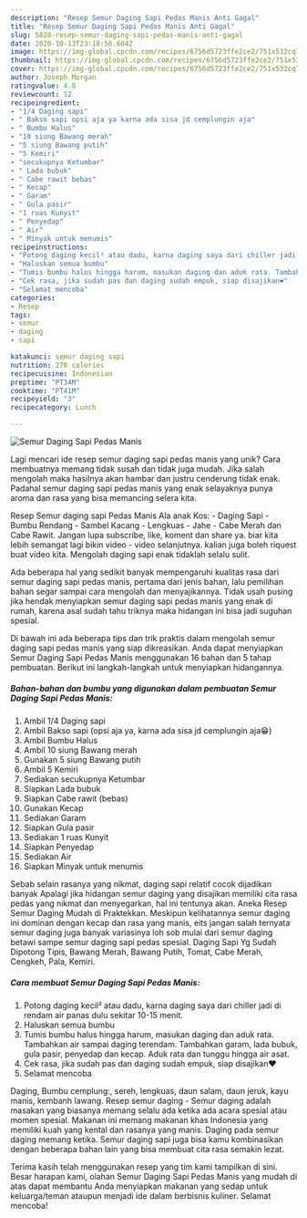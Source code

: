 ```yaml
---
description: "Resep Semur Daging Sapi Pedas Manis Anti Gagal"
title: "Resep Semur Daging Sapi Pedas Manis Anti Gagal"
slug: 5828-resep-semur-daging-sapi-pedas-manis-anti-gagal
date: 2020-10-13T23:18:56.604Z
image: https://img-global.cpcdn.com/recipes/6756d5723ffe2ce2/751x532cq70/semur-daging-sapi-pedas-manis-foto-resep-utama.jpg
thumbnail: https://img-global.cpcdn.com/recipes/6756d5723ffe2ce2/751x532cq70/semur-daging-sapi-pedas-manis-foto-resep-utama.jpg
cover: https://img-global.cpcdn.com/recipes/6756d5723ffe2ce2/751x532cq70/semur-daging-sapi-pedas-manis-foto-resep-utama.jpg
author: Joseph Morgan
ratingvalue: 4.8
reviewcount: 12
recipeingredient:
- "1/4 Daging sapi"
- " Bakso sapi opsi aja ya karna ada sisa jd cemplungin aja"
- " Bumbu Halus"
- "10 siung Bawang merah"
- "5 siung Bawang putih"
- "5 Kemiri"
- "secukupnya Ketumbar"
- " Lada bubuk"
- " Cabe rawit bebas"
- " Kecap"
- " Garam"
- " Gula pasir"
- "1 ruas Kunyit"
- " Penyedap"
- " Air"
- " Minyak untuk menumis"
recipeinstructions:
- "Potong daging kecil² atau dadu, karna daging saya dari chiller jadi di rendam air panas dulu sekitar 10-15 menit."
- "Haluskan semua bumbu"
- "Tumis bumbu halus hingga harum, masukan daging dan aduk rata. Tambahkan air sampai daging terendam. Tambahkan garam, lada bubuk, gula pasir, penyedap dan kecap. Aduk rata dan tunggu hingga air asat."
- "Cek rasa, jika sudah pas dan daging sudah empuk, siap disajikan❤"
- "Selamat mencoba"
categories:
- Resep
tags:
- semur
- daging
- sapi

katakunci: semur daging sapi 
nutrition: 278 calories
recipecuisine: Indonesian
preptime: "PT34M"
cooktime: "PT41M"
recipeyield: "3"
recipecategory: Lunch

---
```



![Semur Daging Sapi Pedas Manis](https://img-global.cpcdn.com/recipes/6756d5723ffe2ce2/751x532cq70/semur-daging-sapi-pedas-manis-foto-resep-utama.jpg)

Lagi mencari ide resep semur daging sapi pedas manis yang unik? Cara membuatnya memang tidak susah dan tidak juga mudah. Jika salah mengolah maka hasilnya akan hambar dan justru cenderung tidak enak. Padahal semur daging sapi pedas manis yang enak selayaknya punya aroma dan rasa yang bisa memancing selera kita.

Resep Semur daging sapi Pedas Manis Ala anak Kos: - Daging Sapi - Bumbu Rendang - Sambel Kacang - Lengkuas - Jahe - Cabe Merah dan Cabe Rawit. Jangan lupa subscribe, like, koment dan share ya. biar kita lebih semangat lagi bikin video - video selanjutnya. kalian juga boleh riquest buat video kita. Mengolah daging sapi enak tidaklah selalu sulit.

Ada beberapa hal yang sedikit banyak mempengaruhi kualitas rasa dari semur daging sapi pedas manis, pertama dari jenis bahan, lalu pemilihan bahan segar sampai cara mengolah dan menyajikannya. Tidak usah pusing jika hendak menyiapkan semur daging sapi pedas manis yang enak di rumah, karena asal sudah tahu triknya maka hidangan ini bisa jadi suguhan spesial.


Di bawah ini ada beberapa tips dan trik praktis dalam mengolah semur daging sapi pedas manis yang siap dikreasikan. Anda dapat menyiapkan Semur Daging Sapi Pedas Manis menggunakan 16 bahan dan 5 tahap pembuatan. Berikut ini langkah-langkah untuk menyiapkan hidangannya.

<!--inarticleads1-->

##### Bahan-bahan dan bumbu yang digunakan dalam pembuatan Semur Daging Sapi Pedas Manis:

1. Ambil 1/4 Daging sapi
1. Ambil  Bakso sapi (opsi aja ya, karna ada sisa jd cemplungin aja😁)
1. Ambil  Bumbu Halus
1. Ambil 10 siung Bawang merah
1. Gunakan 5 siung Bawang putih
1. Ambil 5 Kemiri
1. Sediakan secukupnya Ketumbar
1. Siapkan  Lada bubuk
1. Siapkan  Cabe rawit (bebas)
1. Gunakan  Kecap
1. Sediakan  Garam
1. Siapkan  Gula pasir
1. Sediakan 1 ruas Kunyit
1. Siapkan  Penyedap
1. Sediakan  Air
1. Siapkan  Minyak untuk menumis


Sebab selain rasanya yang nikmat, daging sapi relatif cocok dijadikan banyak Apalagi jika hidangan semur daging yang disajikan memiliki cita rasa pedas yang nikmat dan menyegarkan, hal ini tentunya akan. Aneka Resep Semur Daging Mudah di Praktekkan. Meskipun kelihatannya semur daging ini dominan dengan kecap dan rasa yang manis, eits jangan salah ternyata semur daging juga banyak variasinya loh sob mulai dari semur daging betawi sampe semur daging sapi pedas spesial. Daging Sapi Yg Sudah Dipotong Tipis, Bawang Merah, Bawang Putih, Tomat, Cabe Merah, Cengkeh, Pala, Kemiri. 

<!--inarticleads2-->

##### Cara membuat Semur Daging Sapi Pedas Manis:

1. Potong daging kecil² atau dadu, karna daging saya dari chiller jadi di rendam air panas dulu sekitar 10-15 menit.
1. Haluskan semua bumbu
1. Tumis bumbu halus hingga harum, masukan daging dan aduk rata. Tambahkan air sampai daging terendam. Tambahkan garam, lada bubuk, gula pasir, penyedap dan kecap. Aduk rata dan tunggu hingga air asat.
1. Cek rasa, jika sudah pas dan daging sudah empuk, siap disajikan❤
1. Selamat mencoba


Daging, Bumbu cemplung:, sereh, lengkuas, daun salam, daun jeruk, kayu manis, kembanh lawang. Resep semur daging - Semur daging adalah masakan yang biasanya memang selalu ada ketika ada acara spesial atau momen spesial. Makanan ini memang makanan khas Indonesia yang memiliki kuah yang kental dan rasanya yang manis. Daging pada semur daging memang ketika. Semur daging sapi juga bisa kamu kombinasikan dengan beberapa bahan lain yang bisa membuat cita rasa semakin lezat. 

Terima kasih telah menggunakan resep yang tim kami tampilkan di sini. Besar harapan kami, olahan Semur Daging Sapi Pedas Manis yang mudah di atas dapat membantu Anda menyiapkan makanan yang sedap untuk keluarga/teman ataupun menjadi ide dalam berbisnis kuliner. Selamat mencoba!

